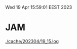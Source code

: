 Wed 19 Apr 15:59:01 EEST 2023
# JAM
<a href='./cache/202304/19_15.log'>./cache/202304/19_15.log</a>

